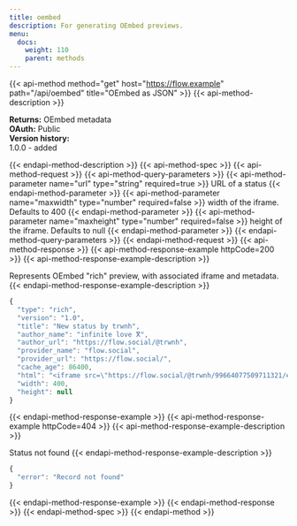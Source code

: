 ```yaml
---
title: oembed
description: For generating OEmbed previews.
menu:
  docs:
    weight: 110
    parent: methods
---
```


{{< api-method method="get" host="https://flow.example" path="/api/oembed" title="OEmbed as JSON" >}}
{{< api-method-description >}}

**Returns:** OEmbed metadata\
**OAuth:** Public\
**Version history:**\
1.0.0 - added

{{< endapi-method-description >}}
{{< api-method-spec >}}
{{< api-method-request >}}
{{< api-method-query-parameters >}}
{{< api-method-parameter name="url" type="string" required=true >}}
URL of a status
{{< endapi-method-parameter >}}
{{< api-method-parameter name="maxwidth" type="number" required=false >}}
width of the iframe. Defaults to 400
{{< endapi-method-parameter >}}
{{< api-method-parameter name="maxheight" type="number" required=false >}}
height of the iframe. Defaults to null
{{< endapi-method-parameter >}}
{{< endapi-method-query-parameters >}}
{{< endapi-method-request >}}
{{< api-method-response >}}
{{< api-method-response-example httpCode=200 >}}
{{< api-method-response-example-description >}}

Represents OEmbed "rich" preview, with associated iframe and metadata.
{{< endapi-method-response-example-description >}}


```javascript
{
  "type": "rich",
  "version": "1.0",
  "title": "New status by trwnh",
  "author_name": "infinite love ⴳ",
  "author_url": "https://flow.social/@trwnh",
  "provider_name": "flow.social",
  "provider_url": "https://flow.social/",
  "cache_age": 86400,
  "html": "<iframe src=\"https://flow.social/@trwnh/99664077509711321/embed\" class=\"flow-embed\" style=\"max-width: 100%; border: 0\" width=\"400\" allowfullscreen=\"allowfullscreen\"></iframe><script src=\"https://flow.social/embed.js\" async=\"async\"></script>",
  "width": 400,
  "height": null
}
```
{{< endapi-method-response-example >}}
{{< api-method-response-example httpCode=404 >}}
{{< api-method-response-example-description >}}

Status not found
{{< endapi-method-response-example-description >}}


```javascript
{
  "error": "Record not found"
}
```
{{< endapi-method-response-example >}}
{{< endapi-method-response >}}
{{< endapi-method-spec >}}
{{< endapi-method >}}


